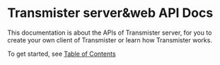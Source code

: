 # Transmister server&web API Docs

This documentation is about the APIs of Transmister server, for you to create your own client of Transmister or learn how Transmister works.

To get started, see [Table of Contents](./toc.md)
